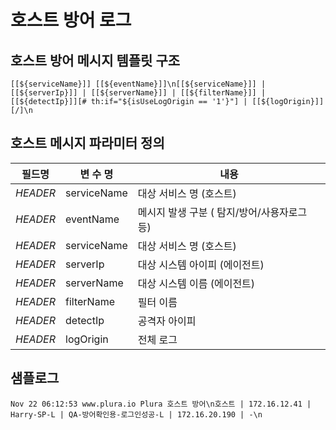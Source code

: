 # 호스트 방어 로그

## 호스트 방어 메시지 템플릿 구조
```
[[${serviceName}]] [[${eventName}]]\n[[${serviceName}]] | [[${serverIp}]] | [[${serverName}]] | [[${filterName}]] | [[${detectIp}]][# th:if="${isUseLogOrigin == '1'}"] | [[${logOrigin}]][/]\n
```

## 호스트 메시지 파라미터 정의
|필드명| 변 수 명                       |  내용                                   |
|-----|----------------------------|----------------------------------------|
|_HEADER_ |serviceName                 | 대상 서비스 명 (호스트)|
|_HEADER_ |eventName                   | 메시지 발생 구분 ( 탐지/방어/사용자로그 등)|
|_HEADER_ |serviceName                 | 대상 서비스 명 (호스트)|
|_HEADER_ |serverIp                    | 대상 시스템 아이피 (에이전트)|
|_HEADER_ |serverName                  | 대상 시스템 이름 (에이전트)|
|_HEADER_ |filterName                  | 필터 이름|
|_HEADER_ |detectIp                    | 공격자 아이피|
|_HEADER_ |logOrigin                   | 전체 로그            |     

## 샘플로그
```
Nov 22 06:12:53 www.plura.io Plura 호스트 방어\n호스트 | 172.16.12.41 | Harry-SP-L | QA-방어확인용-로그인성공-L | 172.16.20.190 | -\n
```
